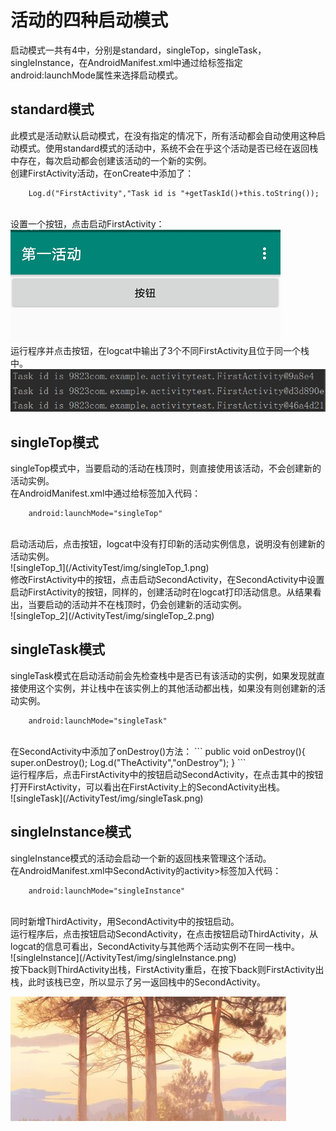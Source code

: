 # 活动的四种启动模式
启动模式一共有4中，分别是standard，singleTop，singleTask，singleInstance，在AndroidManifest.xml中通过给<activity>标签指定android:launchMode属性来选择启动模式。<br/>

## standard模式
此模式是活动默认启动模式，在没有指定的情况下，所有活动都会自动使用这种启动模式。使用standard模式的活动中，系统不会在乎这个活动是否已经在返回栈中存在，每次启动都会创建该活动的一个新的实例。<br/>
创建FirstActivity活动，在onCreate中添加了：<br/>
```
	Log.d("FirstActivity","Task id is "+getTaskId()+this.toString());
```
<br/>设置一个按钮，点击启动FirstActivity：<br/>
![FirstActivity界面](/ActivityTest/img/FA活动界面.png)
<br/>
运行程序并点击按钮，在logcat中输出了3个不同FirstActivity且位于同一个栈中。<br/>
![standard模式logcat](/ActivityTest/img/standard.png)

## singleTop模式
singleTop模式中，当要启动的活动在栈顶时，则直接使用该活动，不会创建新的活动实例。<br/>
在AndroidManifest.xml中通过给<activity>标签加入代码：
<br/>
```
	android:launchMode="singleTop"
```
<br/>
启动活动后，点击按钮，logcat中没有打印新的活动实例信息，说明没有创建新的活动实例。<br/>
![singleTop_1](/ActivityTest/img/singleTop_1.png)
<br/>
修改FirstActivity中的按钮，点击启动SecondActivity，在SecondActivity中设置启动FirstActivity的按钮，同样的，创建活动时在logcat打印活动信息。从结果看出，当要启动的活动并不在栈顶时，仍会创建新的活动实例。
<br/>
![singleTop_2](/ActivityTest/img/singleTop_2.png)

## singleTask模式
singleTask模式在启动活动前会先检查栈中是否已有该活动的实例，如果发现就直接使用这个实例，并让栈中在该实例上的其他活动都出栈，如果没有则创建新的活动实例。<br/>
```
	android:launchMode="singleTask"
```
<br/>
在SecondActivity中添加了onDestroy()方法：
```
	public void onDestroy(){
	        super.onDestroy();
	        Log.d("TheActivity","onDestroy");
	    }
```
<br/>
运行程序后，点击FirstActivity中的按钮启动SecondActivity，在点击其中的按钮打开FirstActivity，可以看出在FirstActivity上的SecondActivity出栈。<br/>
![singleTask](/ActivityTest/img/singleTask.png)

## singleInstance模式
singleInstance模式的活动会启动一个新的返回栈来管理这个活动。<br/>
在AndroidManifest.xml中SecondActivity的activity>标签加入代码：<br/>
```
	android:launchMode="singleInstance"
```
<br/>
同时新增ThirdActivity，用SecondActivity中的按钮启动。<br/>
运行程序后，点击按钮启动SecondActivity，在点击按钮启动ThirdActivity，从logcat的信息可看出，SecondActivity与其他两个活动实例不在同一栈中。<br/>
![singleInstance](/ActivityTest/img/singleInstance.png)
<br/>
按下back则ThirdActivity出栈，FirstActivity重启，在按下back则FirstActivity出栈，此时该栈已空，所以显示了另一返回栈中的SecondActivity。<br/>

![test](/ActivityTest/img/test.png)